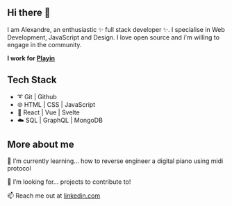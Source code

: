 ## Hi there 👋

I am Alexandre, an enthusiastic ✨ full stack developer ✨. I specialise in Web Development, JavaScript and Design. I love open source and i'm willing to engage in the community.

**I work for [Playin](https://www.play-in.com/)**

## Tech Stack

* ➰	 Git | Github 
* 🌐 HTML | CSS | JavaScript
* 🔄 React | Vue | Svelte
* ☁️ SQL | GraphQL | MongoDB

## More about me

🌱 I’m currently learning... how to reverse engineer a digital piano using midi protocol

🤔 I’m looking for... projects to contribute to!

📫 Reach me out at [linkedin.com](https://www.linkedin.com/in/alexandrepl/)
